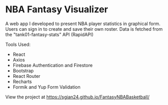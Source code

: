 # NBA Fantasy Visualizer

A web app I developed to present NBA player statistics in graphical form. Users can sign in to create and save their own roster. Data 
is fetched from the "tank01-fantasy-stats" API (RapidAPI)

Tools Used:

* React
* Axios
* Firebase Authentication and Firestore
* Bootstrap
* React Router
* Recharts
* Formik and Yup Form Validation

View the project at https://sgian24.github.io/FantasyNBABasketball/


